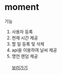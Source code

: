 # moment
기능
1. 사용자 등록
2. 현재 시간 제공
3. 할 일 등록 및 삭제 
4. api을 이용하여 날씨 제공
5. 명언 랜덤 제공
<br><br>
[보러가기](https://zeroto99.github.io/moment/)
